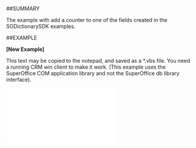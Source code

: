 

##SUMMARY


The example with add a counter to one of the fields created in the SODictionarySDK examples.



##EXAMPLE

**[New Example]**

This text may be copied to the notepad, and saved as a *.vbs file. You need a running CRM win client to make it work. (This example uses the SuperOffice COM application library and not the SuperOffice db library interface).

![](../../Examples/vbs/Database.Numbers.vbs.txt)





